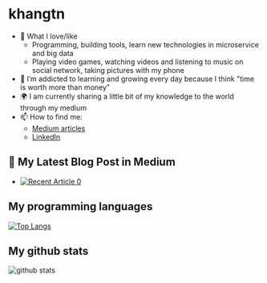 # khangtn
- :man: What I love/like
  - Programming, building tools, learn new technologies in microservice and big data 
  - Playing video games, watching videos and listening to music on social network, taking pictures with my phone
- 🌱 I’m addicted to learning and growing every day because I think "time is worth more than money"
- :earth_africa: I am currently sharing a little bit of my knowledge to the world through my medium
- 📫 How to find me: 
  - [Medium articles](https://medium.com/@khangtn.work) 
  - [LinkedIn](https://www.linkedin.com/in/tnkhang/)


## 📝 My Latest Blog Post in Medium
- <a target="_blank" href="https://github-readme-medium-recent-article.vercel.app/medium/@khangtn.work/0"><img src="https://github-readme-medium-recent-article.vercel.app/medium/@khangtn.work/0" alt="Recent Article 0"></a>  

## My programming languages
[![Top Langs](https://github-readme-stats.vercel.app/api/top-langs/?username=khangtran24&count_private=true)](https://github.com/anuraghazra/github-readme-stats)

## My github stats
![github stats](https://github-readme-stats.vercel.app/api?username=khangtran24&show_icons=true&count_private=true&show_icons=true)

<!---
khangtran24/khangtran24 is a ✨ special ✨ repository because its `README.md` (this file) appears on your GitHub profile.
You can click the Preview link to take a look at your changes.
https://towardsdatascience.com/build-an-impressive-github-profile-in-3-steps-f1938957d480
--->

